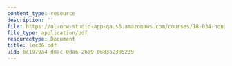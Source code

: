 ```yaml
---
content_type: resource
description: ''
file: https://ol-ocw-studio-app-qa.s3.amazonaws.com/courses/18-034-honors-differential-equations-spring-2004/bc1979a4d8ac0da626a90683a2305239_lec36.pdf
file_type: application/pdf
resourcetype: Document
title: lec36.pdf
uid: bc1979a4-d8ac-0da6-26a9-0683a2305239
---
```

